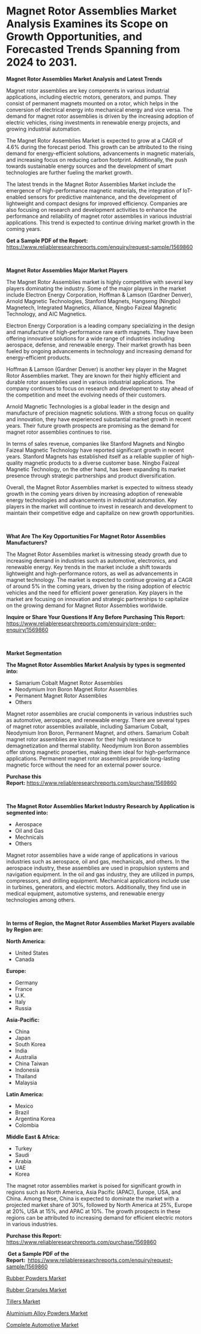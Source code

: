 <p><h1>Magnet Rotor Assemblies Market Analysis Examines its Scope on Growth Opportunities, and Forecasted Trends Spanning from 2024 to 2031.</h1></p><p><strong>Magnet Rotor Assemblies Market Analysis and Latest Trends</strong></p>
<p><p>Magnet rotor assemblies are key components in various industrial applications, including electric motors, generators, and pumps. They consist of permanent magnets mounted on a rotor, which helps in the conversion of electrical energy into mechanical energy and vice versa. The demand for magnet rotor assemblies is driven by the increasing adoption of electric vehicles, rising investments in renewable energy projects, and growing industrial automation.</p><p>The Magnet Rotor Assemblies Market is expected to grow at a CAGR of 4.6% during the forecast period. This growth can be attributed to the rising demand for energy-efficient solutions, advancements in magnetic materials, and increasing focus on reducing carbon footprint. Additionally, the push towards sustainable energy sources and the development of smart technologies are further fueling the market growth.</p><p>The latest trends in the Magnet Rotor Assemblies Market include the emergence of high-performance magnetic materials, the integration of IoT-enabled sensors for predictive maintenance, and the development of lightweight and compact designs for improved efficiency. Companies are also focusing on research and development activities to enhance the performance and reliability of magnet rotor assemblies in various industrial applications. This trend is expected to continue driving market growth in the coming years.</p></p>
<p><strong>Get a Sample PDF of the Report:&nbsp;</strong> <a href="https://www.reliableresearchreports.com/enquiry/request-sample/1569860">https://www.reliableresearchreports.com/enquiry/request-sample/1569860</a></p>
<p>&nbsp;</p>
<p><strong>Magnet Rotor Assemblies Major Market Players</strong></p>
<p><p>The Magnet Rotor Assemblies market is highly competitive with several key players dominating the industry. Some of the major players in the market include Electron Energy Corporation, Hoffman & Lamson (Gardner Denver), Arnold Magnetic Technologies, Stanford Magnets, Hangseng (Ningbo) Magnetech, Integrated Magnetics, Alliance, Ningbo Faizeal Magnetic Technology, and AIC Magnetics.</p><p>Electron Energy Corporation is a leading company specializing in the design and manufacture of high-performance rare earth magnets. They have been offering innovative solutions for a wide range of industries including aerospace, defense, and renewable energy. Their market growth has been fueled by ongoing advancements in technology and increasing demand for energy-efficient products.</p><p>Hoffman & Lamson (Gardner Denver) is another key player in the Magnet Rotor Assemblies market. They are known for their highly efficient and durable rotor assemblies used in various industrial applications. The company continues to focus on research and development to stay ahead of the competition and meet the evolving needs of their customers.</p><p>Arnold Magnetic Technologies is a global leader in the design and manufacture of precision magnetic solutions. With a strong focus on quality and innovation, they have experienced substantial market growth in recent years. Their future growth prospects are promising as the demand for magnet rotor assemblies continues to rise.</p><p>In terms of sales revenue, companies like Stanford Magnets and Ningbo Faizeal Magnetic Technology have reported significant growth in recent years. Stanford Magnets has established itself as a reliable supplier of high-quality magnetic products to a diverse customer base. Ningbo Faizeal Magnetic Technology, on the other hand, has been expanding its market presence through strategic partnerships and product diversification.</p><p>Overall, the Magnet Rotor Assemblies market is expected to witness steady growth in the coming years driven by increasing adoption of renewable energy technologies and advancements in industrial automation. Key players in the market will continue to invest in research and development to maintain their competitive edge and capitalize on new growth opportunities.</p></p>
<p>&nbsp;</p>
<p><strong>What Are The Key Opportunities For Magnet Rotor Assemblies Manufacturers?</strong></p>
<p><p>The Magnet Rotor Assemblies market is witnessing steady growth due to increasing demand in industries such as automotive, electronics, and renewable energy. Key trends in the market include a shift towards lightweight and high-performance rotors, as well as advancements in magnet technology. The market is expected to continue growing at a CAGR of around 5% in the coming years, driven by the rising adoption of electric vehicles and the need for efficient power generation. Key players in the market are focusing on innovation and strategic partnerships to capitalize on the growing demand for Magnet Rotor Assemblies worldwide.</p></p>
<p><strong>Inquire or Share Your Questions If Any Before Purchasing This Report:</strong> <a href="https://www.reliableresearchreports.com/enquiry/pre-order-enquiry/1569860">https://www.reliableresearchreports.com/enquiry/pre-order-enquiry/1569860</a></p>
<p>&nbsp;</p>
<p><strong>Market Segmentation</strong></p>
<p><strong>The Magnet Rotor Assemblies Market Analysis by types is segmented into:</strong></p>
<p><ul><li>Samarium Cobalt Magnet Rotor Assemblies</li><li>Neodymium Iron Boron Magnet Rotor Assemblies</li><li>Permanent Magnet Rotor Assemblies</li><li>Others</li></ul></p>
<p><p>Magnet rotor assemblies are crucial components in various industries such as automotive, aerospace, and renewable energy. There are several types of magnet rotor assemblies available, including Samarium Cobalt, Neodymium Iron Boron, Permanent Magnet, and others. Samarium Cobalt magnet rotor assemblies are known for their high resistance to demagnetization and thermal stability. Neodymium Iron Boron assemblies offer strong magnetic properties, making them ideal for high-performance applications. Permanent magnet rotor assemblies provide long-lasting magnetic force without the need for an external power source.</p></p>
<p><strong>Purchase this Report:&nbsp;</strong><a href="https://www.reliableresearchreports.com/purchase/1569860">https://www.reliableresearchreports.com/purchase/1569860</a></p>
<p>&nbsp;</p>
<p><strong>The Magnet Rotor Assemblies Market Industry Research by Application is segmented into:</strong></p>
<p><ul><li>Aerospace</li><li>Oil and Gas</li><li>Mechnicals</li><li>Others</li></ul></p>
<p><p>Magnet rotor assemblies have a wide range of applications in various industries such as aerospace, oil and gas, mechanicals, and others. In the aerospace industry, these assemblies are used in propulsion systems and navigation equipment. In the oil and gas industry, they are utilized in pumps, compressors, and drilling equipment. Mechanical applications include use in turbines, generators, and electric motors. Additionally, they find use in medical equipment, automotive systems, and renewable energy technologies among others.</p></p>
<p>&nbsp;</p>
<p><strong>In terms of Region, the Magnet Rotor Assemblies Market Players available by Region are:</strong></p>
<p>
    <p> <strong> North America: </strong>
        <ul>
            <li>United States</li>
            <li>Canada</li>
        </ul>
        </p> 
    <p> <strong> Europe: </strong>
        <ul>
            <li>Germany</li>
            <li>France</li>
            <li>U.K.</li>
            <li>Italy</li>
            <li>Russia</li>
        </ul>
        </p> 
    <p> <strong> Asia-Pacific: </strong>
        <ul>
            <li>China</li>
            <li>Japan</li>
            <li>South Korea</li>
            <li>India</li>
            <li>Australia</li>
            <li>China Taiwan</li>
            <li>Indonesia</li>
            <li>Thailand</li>
            <li>Malaysia</li>
        </ul>
        </p> 
    <p> <strong> Latin America: </strong>
        <ul>
            <li>Mexico</li>
            <li>Brazil</li>
            <li>Argentina Korea</li>
            <li>Colombia</li>
        </ul>
        </p> 
    <p> <strong> Middle East & Africa: </strong>
        <ul>
            <li>Turkey</li>
            <li>Saudi</li>
            <li>Arabia</li>
            <li>UAE</li>
            <li>Korea</li>
        </ul>
    </p>
    </p>
<p><p>The magnet rotor assemblies market is poised for significant growth in regions such as North America, Asia Pacific (APAC), Europe, USA, and China. Among these, China is expected to dominate the market with a projected market share of 30%, followed by North America at 25%, Europe at 20%, USA at 15%, and APAC at 10%. The growth prospects in these regions can be attributed to increasing demand for efficient electric motors in various industries.</p></p>
<p><strong>Purchase this Report: </strong><a href="https://www.reliableresearchreports.com/purchase/1569860">https://www.reliableresearchreports.com/purchase/1569860</a></p>
<p>&nbsp;<strong>Get a Sample PDF of the Report:&nbsp;&nbsp;</strong><a href="https://www.reliableresearchreports.com/enquiry/request-sample/1569860">https://www.reliableresearchreports.com/enquiry/request-sample/1569860</a></p>
<p><strong></strong></p>
<p><p><a href="https://github.com/Paul14Anderson63/Market-Research-Report-List-2/blob/main/rubber-powders-market.md">Rubber Powders Market</a></p><p><a href="https://github.com/guneycigdem35/Market-Research-Report-List-2/blob/main/rubber-granules-market.md">Rubber Granules Market</a></p><p><a href="https://issuu.com/reportprime-2/docs/tillers-market-size-2030.pptx">Tillers Market</a></p><p><a href="https://github.com/bentleemidoriestelle7o/Market-Research-Report-List-1/blob/main/aluminium-alloy-powders-market.md">Aluminium Alloy Powders Market</a></p><p><a href="https://issuu.com/reportprime-2/docs/complete-automotive-market-size-2030.pptx">Complete Automotive Market</a></p></p>